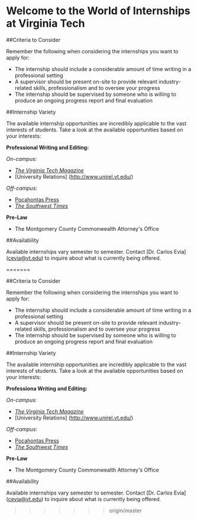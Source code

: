 # Welcome to the World of Internships at Virginia Tech  
##Criteria  to Consider

Remember the following when considering the internships you want to apply for:

* The internship should include a considerable amount of time writing in a professional setting
* A supervisor should be present on-site to provide relevant industry-related skills, professionalism and to oversee your progress
* The internship should be supervised by someone who is willing to produce an ongoing progress report and final evaluation 


##Internship Variety 

The available internship opportunities are incredibly applicable to the vast interests of students. Take a look at the available opportunities based on your interests:

**Professional Writing and Editing:** 

_On-campus:_

* [_The Virginia Tech Magazine_](http://www.vtmag.vt.edu/)
* [University Relations] (http://www.unirel.vt.edu/)

_Off-campus:_

* [Pocahontas Press](http://www.pocahontaspress.com/)
* [_The Southwest Times_](http://www.southwesttimes.com/)

**Pre-Law**

* The Montgomery County Commonwealth Attorney's Office

##Availability

Available internships vary semester to semester. Contact [Dr. Carlos Evia] (cevia@vt.edu) to inquire about what is currently being offered.


=======



##Criteria  to Consider

Remember the following when considering the internships you want to apply for:

* The internship should include a considerable amount of time writing in a professional setting
* A supervisor should be present on-site to provide relevant industry-related skills, professionalism and to oversee your progress
* The internship should be supervised by someone who is willing to produce an ongoing progress report and final evaluation 


##Internship Variety 

The available internship opportunities are incredibly applicable to the vast interests of students. Take a look at the available opportunities based on your interests:

**Professiona Writing and Editing:** 

_On-campus:_

* [_The Virginia Tech Magazine_](http://www.vtmag.vt.edu/)
* [University Relations] (http://www.unirel.vt.edu/)

_Off-campus:_

* [Pocahontas Press](http://www.pocahontaspress.com/)
* [_The Southwest Times_](http://www.southwesttimes.com/)

**Pre-Law**

* The Montgomery County Commonwealth Attorney's Office

##Availability

Available internships vary semester to semester. Contact [Dr. Carlos Evia] (cevia@vt.edu) to inquire about what is currently being offered.
>>>>>>> origin/master
